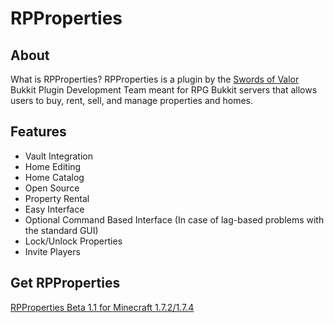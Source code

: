 RPProperties
============

About
-----

What is RPProperties?
  RPProperties is a plugin by the [Swords of Valor](http://www.swordsofvalor.net) Bukkit Plugin Development Team
  meant for RPG Bukkit servers that allows users to buy, rent, sell, and manage properties and homes.

Features
--------

* Vault Integration
* Home Editing
* Home Catalog
* Open Source
* Property Rental
* Easy Interface
* Optional Command Based Interface (In case of lag-based problems with the standard GUI)
* Lock/Unlock Properties
* Invite Players

Get RPProperties
----------------
[RPProperties Beta 1.1 for Minecraft 1.7.2/1.7.4](http://www.orinteractive.com/rpproperties/RPProperties.jar)
